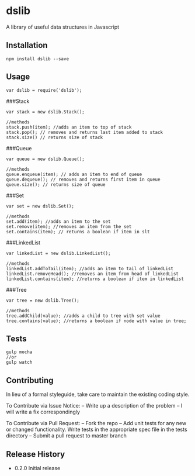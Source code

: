 dslib
==============

A library of useful data structures in Javascript

## Installation
```
npm install dslib --save
```
## Usage
```
var dslib = require('dslib');
```
###Stack
```
var stack = new dslib.Stack();

//methods
stack.push(item); //adds an item to top of stack
stack.pop(); // removes and returns last item added to stack
stack.size() // returns size of stack
```     

###Queue
```
var queue = new dslib.Queue();

//methods 
queue.enqueue(item); // adds an item to end of queue
queue.dequeue(); // removes and returns first item in queue
queue.size(); // returns size of queue 
```

###Set

```
var set = new dslib.Set();

//methods
set.add(item); //adds an item to the set
set.remove(item); //removes an item from the set
set.contains(item); // returns a boolean if item in slt 
```

###LinkedList
```
var linkedList = new dslib.LinkedList();

//methods
linkedList.addToTail(item); //adds an item to tail of linkedList
linkedList.removeHead(); //removes an item from head of linkedList
linkedList.contains(item); //returns a boolean if item in linkedList
```

###Tree
```
var tree = new dslib.Tree();

//methods
tree.addChild(value); //adds a child to tree with set value
tree.contains(value); //returns a boolean if node with value in tree;
```
## Tests

```
gulp mocha
//or
gulp watch
```

## Contributing

In lieu of a formal styleguide, take care to maintain the existing coding style.

To Contribute via Issue Notice:
– Write up a description of the problem
– I will write a fix correspondingly

To Contribute via Pull Request:
– Fork the repo
– Add unit tests for any new or changed functionality. Write tests in the 
appropriate spec file in the tests directory
– Submit a pull request to master branch

## Release History

* 0.2.0 Initial release

